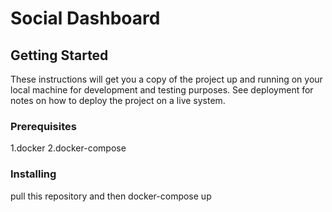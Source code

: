 # Social Dashboard


## Getting Started

These instructions will get you a copy of the project up and running on your local machine for development and testing purposes. See deployment for notes on how to deploy the project on a live system.

### Prerequisites

1.docker
2.docker-compose

### Installing

pull this repository and then docker-compose up

